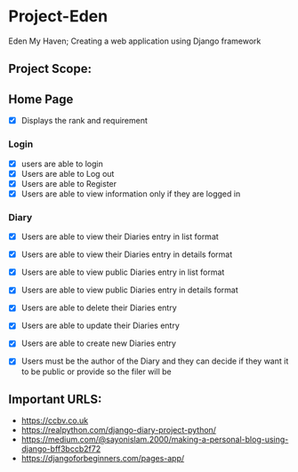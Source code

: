 # Project-Eden
Eden My Haven; Creating a web application using Django framework


## Project Scope:

## Home Page
- [X] Displays the rank and requirement

### Login
- [X] users are able to login
- [X] Users are able to Log out
- [X] Users are able to Register
- [X] Users are able to view information only if they are logged in

### Diary
- [X] Users are able to view their Diaries entry in list format
- [X] Users are able to view their Diaries entry in details format
- [X] Users are able to view public Diaries entry in list format
- [X] Users are able to view public Diaries entry in details format
- [X] Users are able to delete their Diaries entry
- [X] Users are able to update their Diaries entry
- [X] Users are able to create new Diaries entry
- [X] Users must be the author of the Diary and they can decide if they want it to be public or provide so the filer will be 


## Important URLS:
- https://ccbv.co.uk
- https://realpython.com/django-diary-project-python/
- https://medium.com/@sayonislam.2000/making-a-personal-blog-using-django-bff3bccb2f72
- https://djangoforbeginners.com/pages-app/